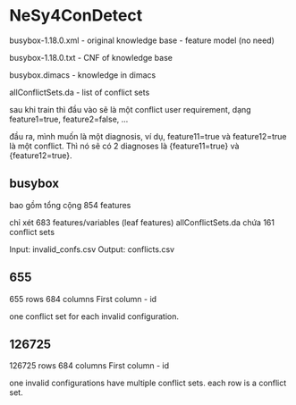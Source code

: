 # NeSy4ConDetect


busybox-1.18.0.xml - original knowledge base  - feature model (no need)

busybox-1.18.0.txt - CNF of knowledge base

busybox.dimacs - knowledge in dimacs

allConflictSets.da - list of conflict sets



sau khi train thì đầu vào sẽ là một conflict user requirement, dạng feature1=true, feature2=false, ...

đầu ra, mình muốn là một diagnosis, ví dụ, feature11=true và feature12=true là một conflict. Thì nó sẽ có 2 diagnoses là {feature11=true} và {feature12=true}.

## busybox
bao gồm tổng cộng 854 features

chỉ xét 683 features/variables (leaf features)
allConflictSets.da chứa 161 conflict sets

Input: invalid_confs.csv
Output: conflicts.csv

## 655

655 rows
684 columns
First column - id

one conflict set for each invalid configuration.

## 126725

126725 rows
684 columns
First column - id

one invalid configurations have multiple conflict sets.
each row is a conflict set.
